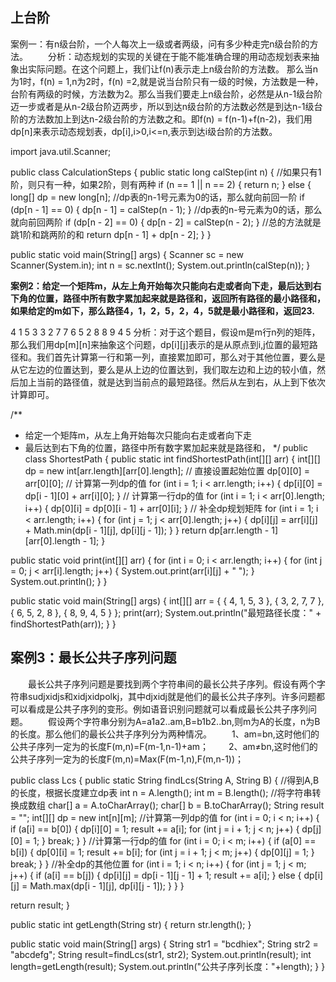 ## 上台阶

案例一：有n级台阶，一个人每次上一级或者两级，问有多少种走完n级台阶的方法。
　　分析：动态规划的实现的关键在于能不能准确合理的用动态规划表来抽象出实际问题。在这个问题上，我们让f(n)表示走上n级台阶的方法数。
那么当n为1时，f(n) = 1,n为2时，f(n) =2,就是说当台阶只有一级的时候，方法数是一种，台阶有两级的时候，方法数为2。那么当我们要走上n级台阶，必然是从n-1级台阶迈一步或者是从n-2级台阶迈两步，所以到达n级台阶的方法数必然是到达n-1级台阶的方法数加上到达n-2级台阶的方法数之和。即f(n) = f(n-1)+f(n-2)，我们用dp[n]来表示动态规划表，dp[i],i>0,i<=n,表示到达i级台阶的方法数。

import java.util.Scanner;

public class CalculationSteps {
public static long calStep(int n) {
//如果只有1阶，则只有一种，如果2阶，则有两种
if (n == 1 || n == 2) {
return n;
} else {
long[] dp = new long[n];
//dp表的n-1号元素为0的话，那么就向前回一阶
if (dp[n - 1] == 0) {
dp[n - 1] = calStep(n - 1);
}
//dp表的n-号元素为0的话，那么就向前回两阶
if (dp[n - 2] == 0) {
dp[n - 2] = calStep(n - 2);
}
//总的方法就是跳1阶和跳两阶的和
return dp[n - 1] + dp[n - 2];
}
}

public static void main(String[] args) {
Scanner sc = new Scanner(System.in);
int n = sc.nextInt();
System.out.println(calStep(n));
}



**案例2：给定一个矩阵m，从左上角开始每次只能向右走或者向下走，最后达到右下角的位置，路径中所有数字累加起来就是路径和，返回所有路径的最小路径和，如果给定的m如下，那么路径4，1，2，5，2，4，5就是最小路径和，返回23.**

4 1 5 3
3 2 7 7
6 5 2 8
8 9 4 5
分析：对于这个题目，假设m是m行n列的矩阵，那么我们用dp[m][n]来抽象这个问题，dp[i][j]表示的是从原点到i,j位置的最短路径和。我们首先计算第一行和第一列，直接累加即可，那么对于其他位置，要么是从它左边的位置达到，要么是从上边的位置达到，我们取左边和上边的较小值，然后加上当前的路径值，就是达到当前点的最短路径。然后从左到右，从上到下依次计算即可。

/**
* 给定一个矩阵m，从左上角开始每次只能向右走或者向下走
* 最后达到右下角的位置，路径中所有数字累加起来就是路径和，
*/
public class ShortestPath {
public static int findShortestPath(int[][] arr) {
int[][] dp = new int[arr.length][arr[0].length];
// 直接设置起始位置
dp[0][0] = arr[0][0];
// 计算第一列dp的值
for (int i = 1; i < arr.length; i++) {
dp[i][0] = dp[i - 1][0] + arr[i][0];
}
// 计算第一行dp的值
for (int i = 1; i < arr[0].length; i++) {
dp[0][i] = dp[0][i - 1] + arr[0][i];
}
// 补全dp规划矩阵
for (int i = 1; i < arr.length; i++) {
for (int j = 1; j < arr[0].length; j++) {
dp[i][j] = arr[i][j] + Math.min(dp[i - 1][j], dp[i][j - 1]);
}
}
return dp[arr.length - 1][arr[0].length - 1];
}

public static void print(int[][] arr) {
for (int i = 0; i < arr.length; i++) {
for (int j = 0; j < arr[i].length; j++) {
System.out.print(arr[i][j] + " ");
}
System.out.println();
}
}

public static void main(String[] args) {
int[][] arr = { { 4, 1, 5, 3 }, { 3, 2, 7, 7 }, { 6, 5, 2, 8 }, { 8, 9, 4, 5 } };
print(arr);
System.out.println("最短路径长度：" + findShortestPath(arr));
}
}

## 案例3：最长公共子序列问题

　　最长公共子序列问题是要找到两个字符串间的最长公共子序列。假设有两个字符串sudjxidjs和xidjxidpolkj，其中djxidj就是他们的最长公共子序列。许多问题都可以看成是公共子序列的变形。例如语音识别问题就可以看成最长公共子序列问题。
　　假设两个字符串分别为A=a1a2..am,B=b1b2..bn,则m为A的长度，n为B的长度。那么他们的最长公共子序列分为两种情况。
　　1、am=bn,这时他们的公共子序列一定为的长度F(m,n)=F(m-1,n-1)+am；
　　2、am≠bn,这时他们的公共子序列一定为的长度F(m,n)=Max(F(m-1,n),F(m,n-1))；

public class Lcs {
public static String findLcs(String A, String B) {
//得到A,B的长度，根据长度建立dp表
int n = A.length();
int m = B.length();
//将字符串转换成数组
char[] a = A.toCharArray();
char[] b = B.toCharArray();
String result = "";
int[][] dp = new int[n][m];
//计算第一列dp的值
for (int i = 0; i < n; i++) {
if (a[i] == b[0]) {
dp[i][0] = 1;
result += a[i];
for (int j = i + 1; j < n; j++) {
dp[j][0] = 1;
}
break;
}
}
//计算第一行dp的值
for (int i = 0; i < m; i++) {
if (a[0] == b[i]) {
dp[0][i] = 1;
result += b[i];
for (int j = i + 1; j < m; j++) {
dp[0][j] = 1;
}
break;
}
}
//补全dp的其他位置
for (int i = 1; i < n; i++) {
for (int j = 1; j < m; j++) {
if (a[i] == b[j]) {
dp[i][j] = dp[i - 1][j - 1] + 1;
result += a[i];
} else {
dp[i][j] = Math.max(dp[i - 1][j], dp[i][j - 1]);
}
}
}

return result;
}

public static int getLength(String str) {
return str.length();
}

public static void main(String[] args) {
String str1 = "bcdhiex";
String str2 = "abcdefg";
String result=findLcs(str1, str2);
System.out.println(result);
int length=getLength(result);
System.out.println("公共子序列长度："+length);
}
}　